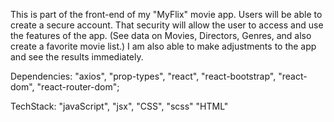This is part of the front-end of my "MyFlix" movie app.  Users will be able to create a secure account.  That security will allow the user to access and use the features of the app. (See data on Movies, Directors, Genres, and also create a favorite movie list.)  I am also able to make adjustments to the app and see the results immediately. 

Dependencies: 
    "axios",
    "prop-types",
    "react",
    "react-bootstrap",
    "react-dom",
    "react-router-dom";

TechStack:
"javaScript", "jsx",
"CSS", "scss"
"HTML"

